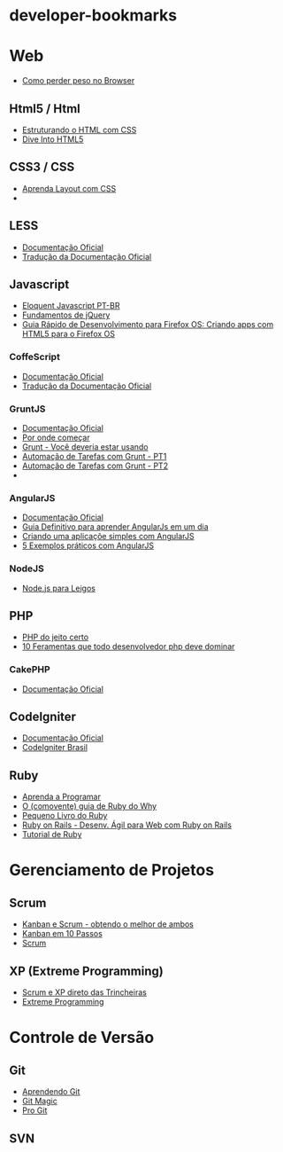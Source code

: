 developer-bookmarks
===================

# Web
* [Como perder peso no Browser](http://browserdiet.com/pt/)

## Html5 / Html
* [Estruturando o HTML com CSS](http://pt-br.learnlayout.com/)
* [Dive Into HTML5](http://diveintohtml5.com.br/)

## CSS3 / CSS
*  [Aprenda Layout com CSS]()
* 

## LESS
* [Documentação Oficial](http://lesscss.org/)
* [Tradução da Documentação Oficial](http://lesscss.loopinfinito.com.br/)

## Javascript
* [Eloquent Javascript PT-BR](https://leanpub.com/eloquentejavascript)
* [Fundamentos de jQuery](http://herberthamaral.com/posts/2013-02-25-sobre-o-jquery-fundamentals.html)
* [Guia Rápido de Desenvolvimento para Firefox OS: Criando apps com HTML5 para o Firefox OS](https://leanpub.com/guiarapidofirefoxos)

### CoffeScript
* [Documentação Oficial](http://coffeescript.org/)
* [Tradução da Documentação Oficial](http://coffeescript.loopinfinito.com.br/)

### GruntJS
* [Documentação Oficial](http://gruntjs.com/)
* [Por onde começar](http://www.voltsdigital.com.br/labs/gruntjs-por-onde-comecar)
* [Grunt - Você deveria estar usando](http://tableless.com.br/grunt-voce-deveria-estar-usando/)
* [Automação de Tarefas com Grunt - PT1](http://javascriptbrasil.com/2013/10/08/automacao-de-tarefas-com-grunt-parte-1/)
* [Automação de Tarefas com Grunt - PT2](http://javascriptbrasil.com/2013/10/08/automacao-de-tarefas-com-grunt-parte-1/)
* []()

### AngularJS
* [Documentação Oficial](http://angularjs.org/)
* [Guia Definitivo para aprender AngularJs em um dia](http://javascriptbrasil.com/2013/10/18/guia-definitivo-para-aprender-angularjs-em-um-dia/)
* [Criando uma aplicaçõe simples com AngularJS](http://tableless.com.br/criando-uma-aplicacao-simples-com-angularjs/)
* [5 Exemplos práticos com AngularJS](http://javascriptbrasil.com/2013/10/23/aprenda-angularjs-com-estes-5-exemplos-praticos/)

### NodeJS
* [Node.js para Leigos](http://udgwebdev.com/nodejs)

## PHP
* [PHP do jeito certo](http://br.phptherightway.com/)
* [10 Feramentas que todo desenvolvedor php deve dominar](http://blog.erikfigueiredo.com.br/10-ferramentas-e-outras-coisas-que-todo-desenvolvedor-php-deve-dominar/)

### CakePHP
* [Documentação Oficial](http://book.cakephp.org/2.0/en/index.html)

## CodeIgniter
* [Documentação Oficial](https://ellislab.com/codeigniter)
* [CodeIgniter Brasil](http://codeigniterbrasil.com/)

## Ruby
* [Aprenda a Programar](http://aprendaaprogramar.rubyonrails.com.br)
* [O (comovente) guia de Ruby do Why](http://why.carlosbrando.com/)
* [Pequeno Livro do Ruby](http://www.sismicro.com.br/ruby/Pequeno-Livro-do-Ruby.php)
* [Ruby on Rails - Desenv. Ágil para Web com Ruby on Rails](http://www.caelum.com.br/apostila-ruby-on-rails/)
* [Tutorial de Ruby](http://dl.dropbox.com/u/1482800/eustaquiorangel.com/tutorialruby.pdf)

# Gerenciamento de Projetos

## Scrum
* [Kanban e Scrum - obtendo o melhor de ambos](http://www.infoq.com/br/minibooks/kanban-scrum-minibook)
* [Kanban em 10 Passos](http://www.infoq.com/br/minibooks/priming-kanban-jesper-boeg)
* [Scrum](http://desenvolvimentoagil.com.br/scrum/)

## XP (Extreme Programming)
* [Scrum e XP direto das Trincheiras](http://www.infoq.com/br/minibooks/scrum-xp-from-the-trenches)
* [Extreme Programming](http://desenvolvimentoagil.com.br/xp/)

# Controle de Versão
## Git
* [Aprendendo Git](http://www.slideshare.net/bismarckjunior/aprendendo-git)
* [Git Magic](http://www-cs-students.stanford.edu/~blynn/gitmagic/intl/pt_br/)
* [Pro Git](http://git-scm.com/book/pt-br)

## SVN